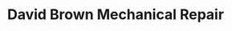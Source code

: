 ---
title: "David Brown Mechanical Repair"
url: /eltham/david-brown-mechanical-repair/
shop: Allgemein
---